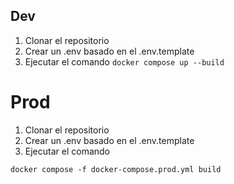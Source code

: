 



## Dev

1. Clonar el repositorio
2. Crear un .env basado en el .env.template
3. Ejecutar el comando `docker compose up --build`

# Prod

1. Clonar el repositorio
2. Crear un .env basado en el .env.template
3. Ejecutar el comando
```
docker compose -f docker-compose.prod.yml build
```
